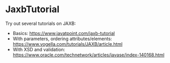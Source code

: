 # JaxbTutorial
Try out several tutorials on JAXB:
- Basics: https://www.javatpoint.com/jaxb-tutorial
- With parameters, ordering attributes/elements: https://www.vogella.com/tutorials/JAXB/article.html
- With XSD and validation: https://www.oracle.com/technetwork/articles/javase/index-140168.html


